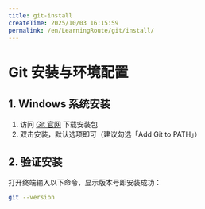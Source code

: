 ```yaml
---
title: git-install
createTime: 2025/10/03 16:15:59
permalink: /en/LearningRoute/git/install/
---
```

# Git 安装与环境配置
## 1. Windows 系统安装
1. 访问 [Git 官网](https://git-scm.com/) 下载安装包
2. 双击安装，默认选项即可（建议勾选「Add Git to PATH」）

## 2. 验证安装
打开终端输入以下命令，显示版本号即安装成功：
```bash
git --version